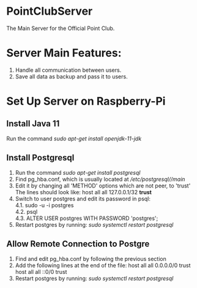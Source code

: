 # PointClubServer
The Main Server for the Official Point Club.

# Server Main Features:
 1. Handle all communication between users.
 2. Save all data as backup and pass it to users.

# Set Up Server on Raspberry-Pi
## Install Java 11
 Run the command <i>sudo apt-get install openjdk-11-jdk</i>

## Install Postgresql
 1. Run the command <i>sudo apt-get install postgresql</i>
 2. Find pg_hba.conf, which is usually located at <i>/etc/postgresql/<number>/main</i>
 3. Edit it by changing all 'METHOD' options which are not peer, to 'trust'  
    The lines should look like: host all all 127.0.0.1/32 <b>trust</b>
 4. Switch to user postgres and edit its password in psql:  
   4.1. sudo -u -i postgres  
   4.2. psql  
   4.3. ALTER USER postgres WITH PASSWORD 'postgres';  
 5. Restart postgres by running: <i>sudo systemctl restart postgresql</i>
 
 ## Allow Remote Connection to Postgre
 1. Find and edit pg_hba.conf by following the previous section
 2. Add the following lines at the end of the file:
  host all all 0.0.0.0/0 trust   
  host all all ::0/0 trust
 3. Restart postgres by running: <i>sudo systemctl restart postgresql</i>
